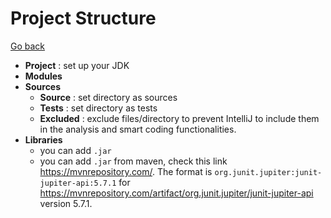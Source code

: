 # Project Structure

[Go back](../index.md#intellij-idea)

* **Project** : set up your JDK
* **Modules**
* **Sources** 
  * **Source** : set directory as sources
  * **Tests** : set directory as tests
  * **Excluded** : exclude files/directory 
    to prevent IntelliJ to include them in the
    analysis and smart coding functionalities.
* **Libraries**
    * you can add ``.jar``
    * you can add ``.jar`` from maven,
    check this link <https://mvnrepository.com/>.
    The format is ``org.junit.jupiter:junit-jupiter-api:5.7.1``
    for <https://mvnrepository.com/artifact/org.junit.jupiter/junit-jupiter-api>
    version 5.7.1.